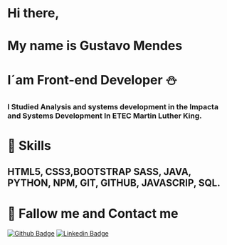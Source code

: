 # Hi there, 
# My name is Gustavo Mendes 
# I´am  Front-end Developer :snowman:

### I Studied Analysis and systems development in the Impacta  and Systems Development In ETEC Martin Luther King.



# :jack_o_lantern: Skills 
## HTML5, CSS3,BOOTSTRAP SASS, JAVA, PYTHON, NPM, GIT, GITHUB, JAVASCRIP, SQL. 


# :turtle: Fallow me and Contact me 
[![Github Badge](https://img.shields.io/badge/-Github-000?style=flat-square&logo=Github&logoColor=white&link=https://github.com/Gustavo-Developer)](https://github.com/fagnerpsantos)
[![Linkedin Badge](https://img.shields.io/badge/-LinkedIn-blue?style=flat-square&logo=Linkedin&logoColor=white&link=https://www.linkedin.com/in/gustavo-mendes-00661318b/)](https://www.linkedin.com/in/fagnerpsantos/)

